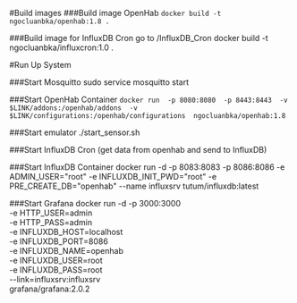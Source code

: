 #Build images
###Build image OpenHab
`docker build -t ngocluanbka/openhab:1.8 .`

###Build image for InfluxDB Cron
go to /InfluxDB_Cron
docker build -t ngocluanbka/influxcron:1.0 .


#Run Up System

###Start Mosquitto
sudo service mosquitto start

###Start OpenHab Container
`docker run 
-p 8080:8080 
-p 8443:8443 
-v $LINK/addons:/openhab/addons 
-v $LINK/configurations:/openhab/configurations 
ngocluanbka/openhab:1.8
`

###Start emulator
./start_sensor.sh

###Start InfluxDB Cron (get data from openhab and send to InfluxDB)


###Start InfluxDB Container
docker run -d -p 8083:8083 -p 8086:8086 -e ADMIN_USER="root" -e INFLUXDB_INIT_PWD="root" -e PRE_CREATE_DB="openhab" --name influxsrv tutum/influxdb:latest

###Start Grafana
docker run -d -p 3000:3000 \
-e HTTP_USER=admin \
-e HTTP_PASS=admin \
-e INFLUXDB_HOST=localhost \
-e INFLUXDB_PORT=8086 \
-e INFLUXDB_NAME=openhab \
-e INFLUXDB_USER=root \
-e INFLUXDB_PASS=root \
--link=influxsrv:influxsrv  \
grafana/grafana:2.0.2

